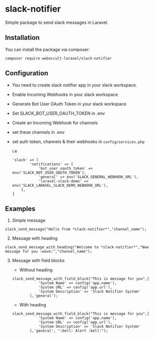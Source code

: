 # slack-notifier
Simple package to send slack messages in Laravel.

## Installation
You can install the package via composer:

```composer require weboccult-laravel/slack-notifier```

## Configuration
- You need to create slack notifier app in your slack workspace.
- Enable Incoming Webhooks in your slack workspace
- Generate Bot User OAuth Token in your slack workspace
- Set SLACK_BOT_USER_OAUTH_TOKEN in .env
- Create an Incoming Webhook for channels
- set these channels in .env
- set auth token, channels & their webhooks in ```config/services.php```

    i.e
    ```
    'slack' => [
            'notifications' => [
                'bot_user_oauth_token' => env('SLACK_BOT_USER_OAUTH_TOKEN'),
                'general' => env('SLACK_GENERAL_WEBHOOK_URL'),
                'laravel-slack-demo' => env('SLACK_LARAVEL_SLACK_DEMO_WEBHOOK_URL'),
        ],
    ]
    ```
## Examples
1. Simple message

```
slack_send_message("Hello from *slack-notifier*","channel_name");
```

2. Message with heading

```
slack_send_message_with_heading("Welcome to *slack-notifier*","New message for you :wave:","channel_name");
```

3. Message with field blocks
    - Without heading
    ```
    slack_send_message_with_field_block("This is message for you",[
                'System Name' => config('app.name'),
                'System URL' => config('app.url'),
                'System Description' => 'Slack Notifier System'
            ],'general');
    ```

    - With heading
    ```
    slack_send_message_with_field_block("This is message for you",[
                'System Name' => config('app.name'),
                'System URL' => config('app.url'),
                'System Description' => 'Slack Notifier System'
            ],'general', ":bell: Alert :bell:");
    ```
